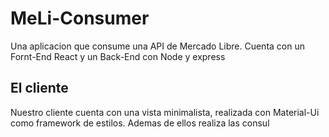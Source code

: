 # MeLi-Consumer

Una aplicacion que consume una API de Mercado Libre. Cuenta con un Fornt-End React y un Back-End con Node y express

## El cliente

Nuestro cliente cuenta con una vista minimalista, realizada con Material-Ui como framework de estilos. Ademas de ellos realiza las consul
